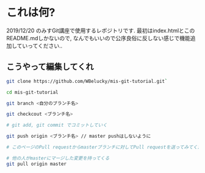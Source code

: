 # これは何?
2019/12/20 のみすGit講座で使用するレポジトリです.
最初はindex.htmlとこのREADME.mdしかないので, なんでもいいので公序良俗に反しない感じで機能追加していってください..

## こうやって編集してくれ
```bash
git clone https://github.com/WBelucky/mis-git-tutorial.git`

cd mis-git-tutorial

git branch <自分のブランチ名>

git checkcout <ブランチ名>

# git add, git commit でコミットしていく

git push origin <ブランチ名> // master pushはしないように

# このページのPull requestからmasterブランチに対してPull requestを送ってみてください...

# 他の人がmasterにマージした変更を持ってくる
git pull origin master
```
